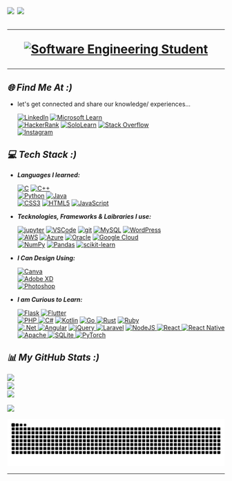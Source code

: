 <h1><img src="https://emojis.slackmojis.com/emojis/images/1531849430/4246/blob-sunglasses.gif?1531849430" width="50"/>
<img src="https://github.com/sciencepal/sciencepal/blob/master/assets/Hi.gif" width="50px">

---
    
    
<div align="center">
    <a href="https://git.io/typing-svg"><img src="https://readme-typing-svg.demolab.com?font=Courgette&color=3366ff&size=40&center=true&vCenter=true&width=600&&lines=HELLO+WORLD+:);I'm+Khawlah+Alshubati;studying+Software+Engineering;I’m+ interested+in+ML+and+AI;" alt="Software Engineering Student"></a>
</div>

    
---


## *🌐 Find Me At :)*
 -  let's get connected and share our knowledge/ experiences... 
 
       [![LinkedIn](https://img.shields.io/badge/LinkedIn-002bff.svg?style=for-the-badge&logo=linkedin&logoColor=white)](https://linkedin.com/in/khawlah-alshubati-b85919181) 
       [![Microsoft Learn](https://img.shields.io/badge/-Microsoft-002bff?style=for-the-badge&logo=Microsoft&logoColor=white)](https://learn.microsoft.com/en-us/users/khawlahalshubati-5989/)<br>
       [![HackerRank](https://img.shields.io/badge/-Hackerrank-002bff?style=for-the-badge&logo=hackerrank&logoColor=white)](https://www.hackerrank.com/khawlahalshubat1) 
       [![SoloLearn](https://img.shields.io/badge/Sololearn-002bff.svg?style=for-the-badge&logo=Sololearn&logoColor=white)](https://www.sololearn.com/Profile/16067124/?ref=app)
       [![Stack Overflow](https://img.shields.io/badge/-Stackoverflow-002bff?style=for-the-badge&logo=stack-overflow&logoColor=white)](https://stackoverflow.com/users/16822259/khawlah) <br>
       [![Instagram](https://img.shields.io/badge/Instagram-002bff.svg?style=for-the-badge&logo=Instagram&logoColor=white)](https://instagram.com/kh0filtersphotography)
       

## *💻 Tech Stack :)*

- ***Languages I learned:***

  [![C](https://img.shields.io/badge/c-0056ff.svg?style=for-the-badge&logo=c&logoColor=white)](https://www.bloodshed.net)
  [![C++](https://img.shields.io/badge/c++-0056ff.svg?style=for-the-badge&logo=c%2B%2B&logoColor=white)](https://www.bloodshed.net) <br>
  [![Python](https://img.shields.io/badge/python-0056ff?style=for-the-badge&logo=python&logoColor=white)](https://www.python.org)
  [![Java](https://img.shields.io/badge/java-0056ff.svg?style=for-the-badge&logo=java&logoColor=white)](https://www.java.com) <br>
  [![CSS3](https://img.shields.io/badge/css3-0056ff.svg?style=for-the-badge&logo=css3&logoColor=white)](https://en.wikipedia.org/wiki/CSS)
  [![HTML5](https://img.shields.io/badge/html5-0056ff.svg?style=for-the-badge&logo=html5&logoColor=white)](https://en.wikipedia.org/wiki/HTML5)
  [![JavaScript](https://img.shields.io/badge/javascript-0056ff.svg?style=for-the-badge&logo=javascript&logoColor=white)](https://www.javascript.com)<br>


- ***Tecknologies, Frameworks & Laibraries I use:***

   [![jupyter](https://img.shields.io/badge/Jupyter-002bff.svg?&style=for-the-badge&logo=Jupyter&logoColor=white)](https://jupyter.org)
   [![VSCode](https://img.shields.io/badge/VSCode-002bff.svg?&style=for-the-badge&logo=Visual-Studio-Code&logoColor=white)](https://code.visualstudio.com)
   [![git](https://img.shields.io/badge/Git-002bff?style=for-the-badge&logo=git&logoColor=white)](https://git-scm.com)
   [![MySQL](https://img.shields.io/badge/mysql-002bff.svg?style=for-the-badge&logo=mysql&logoColor=white)](https://www.mysql.com)
   [![WordPress](https://img.shields.io/badge/WordPress-002bff.svg?style=for-the-badge&logo=WordPress&logoColor=white)](https://www.mysql.com)<br>
   [![AWS](https://img.shields.io/badge/AWS-002bff.svg?style=for-the-badge&logo=amazon-aws&logoColor=white)](https://aws.amazon.com) 
   [![Azure](https://img.shields.io/badge/azure-002bff.svg?style=for-the-badge&logo=azure-devops&logoColor=white)](https://azure.microsoft.com)
   [![Oracle](https://img.shields.io/badge/Oracle-002bff?style=for-the-badge&logo=oracle&logoColor=white)](https://www.oracle.com) 
   [![Google Cloud](https://img.shields.io/badge/Google%20Cloud-002bff.svg?style=for-the-badge&logo=google-cloud&logoColor=white)](https://cloud.google.com) <br>
   [![NumPy](https://img.shields.io/badge/numpy-002bff.svg?style=for-the-badge&logo=numpy&logoColor=white)](https://numpy.org) 
   [![Pandas](https://img.shields.io/badge/pandas-002bff.svg?style=for-the-badge&logo=pandas&logoColor=white)](https://pandas.pydata.org)
   [![scikit-learn](https://img.shields.io/badge/scikit--learn-002bff.svg?style=for-the-badge&logo=scikit-learn&logoColor=white)](https://scikit-learn.org) <br>
  
   


- ***I Can Design Using:*** 

   [![Canva](https://img.shields.io/badge/Canva-002bff.svg?style=for-the-badge&logo=Canva&logoColor=white)](https://www.canva.com) <br>
   [![Adobe XD](https://img.shields.io/badge/Adobe-002bff?style=for-the-badge&logo=Adobe%20XD&logoColor=white)](https://www.adobe.com/cy_en/products/xd.html)<br>
   [![Photoshop](https://img.shields.io/badge/photoshop-002bff.svg?style=for-the-badge&logo=adobephotoshop&logoColor=white)](https://www.adobe.com/cy_en/products/photoshop.html) <br>

- ***I am Curious to Learn:*** 

    [![Flask](https://img.shields.io/badge/flask-006bff.svg?style=for-the-badge&logo=flask&logoColor=white)](https://flask.palletsprojects.com)
    [![Flutter](https://img.shields.io/badge/Flutter-006bff.svg?style=for-the-badge&logo=Flutter&logoColor=white)](https://flutter.dev/)<br> 
    [![PHP](https://img.shields.io/badge/php-006bff.svg?style=for-the-badge&logo=php&logoColor=white) ](https://www.php.net)
    [![C#](https://img.shields.io/badge/c%23-006bff.svg?style=for-the-badge&logo=c-sharp&logoColor=white)](https://learn.microsoft.com/en-us/dotnet/csharp)
    [![Kotlin](https://img.shields.io/badge/kotlin-006bff.svg?style=for-the-badge&logo=kotlin&logoColor=white)](https://kotlinlang.org)
    [![Go](https://img.shields.io/badge/go-006bff.svg?style=for-the-badge&logo=go&logoColor=white) ](https://go.dev)
    [![Rust](https://img.shields.io/badge/rust-006bff.svg?style=for-the-badge&logo=rust&logoColor=white)](https://www.rust-lang.org)
    [![Ruby](https://img.shields.io/badge/ruby-006bff.svg?style=for-the-badge&logo=ruby&logoColor=white) ](https://www.ruby-lang.org)<br>
    [![.Net](https://img.shields.io/badge/.NET-006bff?style=for-the-badge&logo=.net&logoColor=white) ](https://dotnet.microsoft.com/en-us)
    [![Angular](https://img.shields.io/badge/angular-006bff.svg?style=for-the-badge&logo=angular&logoColor=white)](https://angular.io) 
    [![jQuery](https://img.shields.io/badge/jquery-006bff.svg?style=for-the-badge&logo=jquery&logoColor=white) ](https://jquery.com)
    [![Laravel](https://img.shields.io/badge/laravel-006bff.svg?style=for-the-badge&logo=laravel&logoColor=white)](https://laravel.com) 
    [![NodeJS](https://img.shields.io/badge/node.js-006bff?style=for-the-badge&logo=node.js&logoColor=white) ](https://nodejs.org)
    [![React](https://img.shields.io/badge/react-006bff.svg?style=for-the-badge&logo=react&logoColor=white) ](https://reactjs.org)
    [![React Native](https://img.shields.io/badge/react_native-006bff.svg?style=for-the-badge&logo=react&logoColor=white)](https://reactnative.dev) 
    [![Apache](https://img.shields.io/badge/apache-006bff.svg?style=for-the-badge&logo=apache&logoColor=white) ](https://www.apache.org)
    [![SQLite](https://img.shields.io/badge/sqlite-006bff.svg?style=for-the-badge&logo=sqlite&logoColor=white) ](https://www.sqlite.org/index.html)
    [![PyTorch](https://img.shields.io/badge/PyTorch-006bff.svg?style=for-the-badge&logo=PyTorch&logoColor=white)](https://pytorch.org)<br>
    
    


## *📊 My GitHub Stats :)*

  <!-- ![](https://github-readme-stats.vercel.app/api?username=alshubati99&theme=material-palenight&hide_border=false&include_all_commits=true&count_private=true)<br/>
  ![](https://github-readme-streak-stats.herokuapp.com/?user=alshubati99&theme=material-palenight&hide_border=false)<br/> -->
<img src="https://github-readme-stats.vercel.app/api?username=alshubati99&show_icons=true&theme=algolia"> <br>
<img src="https://github-readme-streak-stats.herokuapp.com?user=alshubati99&theme=algolia&date_format=M%20j%5B%2C%20Y%5D"> <br>
![](https://github-readme-stats.vercel.app/api/top-langs/?username=alshubati99&theme=algolia&hide_border=false&include_all_commits=true&count_private=true&layout=compact)

<!-- ## *✍️ Dev Ramdon Qoutes :)*

![](https://quotes-github-readme.vercel.app/api?type=horizontal&theme=dracula) 
------------------------------------------------------------------------------------------------------------- -->
[![](https://visitcount.itsvg.in/api?id=alshubati99&icon=2&color=6)](https://visitcount.itsvg.in)

<p align="center">
<img src="https://github.com/VishwaGauravIn/VishwaGauravIn/blob/output/github-contribution-grid-snake.svg">
</p>


  


---

    

